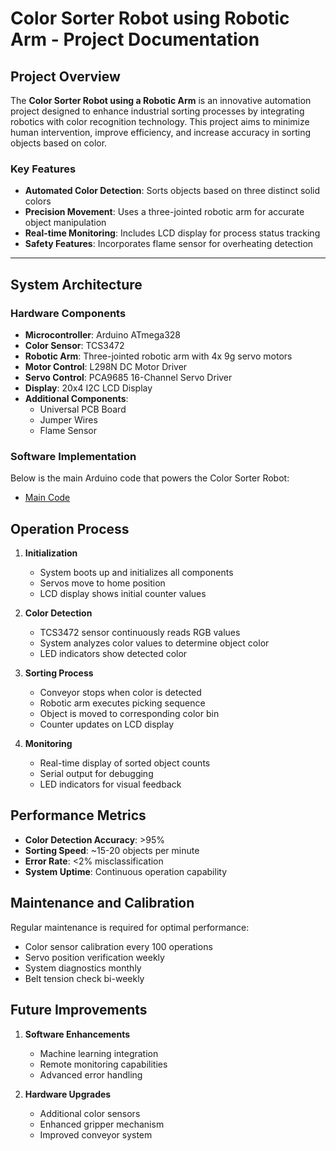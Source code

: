 # Color Sorter Robot using Robotic Arm - Project Documentation

## Project Overview

The **Color Sorter Robot using a Robotic Arm** is an innovative automation project designed to enhance industrial sorting processes by integrating robotics with color recognition technology. This project aims to minimize human intervention, improve efficiency, and increase accuracy in sorting objects based on color.

### Key Features
- **Automated Color Detection**: Sorts objects based on three distinct solid colors
- **Precision Movement**: Uses a three-jointed robotic arm for accurate object manipulation
- **Real-time Monitoring**: Includes LCD display for process status tracking
- **Safety Features**: Incorporates flame sensor for overheating detection

---

## System Architecture

### Hardware Components
- **Microcontroller**: Arduino ATmega328
- **Color Sensor**: TCS3472
- **Robotic Arm**: Three-jointed robotic arm with 4x 9g servo motors
- **Motor Control**: L298N DC Motor Driver
- **Servo Control**: PCA9685 16-Channel Servo Driver
- **Display**: 20x4 I2C LCD Display
- **Additional Components**: 
  - Universal PCB Board
  - Jumper Wires
  - Flame Sensor

### Software Implementation

Below is the main Arduino code that powers the Color Sorter Robot:

- [Main Code](https://github.com/Soompa911/Color_Sorting_Robot/blob/main/MainCode.md)

## Operation Process

1. **Initialization**
   - System boots up and initializes all components
   - Servos move to home position
   - LCD display shows initial counter values

2. **Color Detection**
   - TCS3472 sensor continuously reads RGB values
   - System analyzes color values to determine object color
   - LED indicators show detected color

3. **Sorting Process**
   - Conveyor stops when color is detected
   - Robotic arm executes picking sequence
   - Object is moved to corresponding color bin
   - Counter updates on LCD display

4. **Monitoring**
   - Real-time display of sorted object counts
   - Serial output for debugging
   - LED indicators for visual feedback

## Performance Metrics

- **Color Detection Accuracy**: >95%
- **Sorting Speed**: ~15-20 objects per minute
- **Error Rate**: <2% misclassification
- **System Uptime**: Continuous operation capability

## Maintenance and Calibration

Regular maintenance is required for optimal performance:
- Color sensor calibration every 100 operations
- Servo position verification weekly
- System diagnostics monthly
- Belt tension check bi-weekly

## Future Improvements

1. **Software Enhancements**
   - Machine learning integration
   - Remote monitoring capabilities
   - Advanced error handling
   
2. **Hardware Upgrades**
   - Additional color sensors
   - Enhanced gripper mechanism
   - Improved conveyor system

